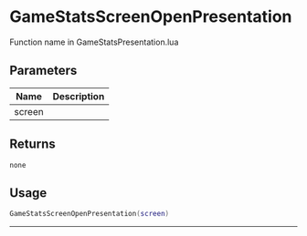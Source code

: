 # GameStatsScreenOpenPresentation

Function name in GameStatsPresentation.lua

## Parameters

| Name   | Description |
| ------ | ----------- |
| screen |             |

## Returns

`none`

## Usage

```lua
GameStatsScreenOpenPresentation(screen)
```

---

